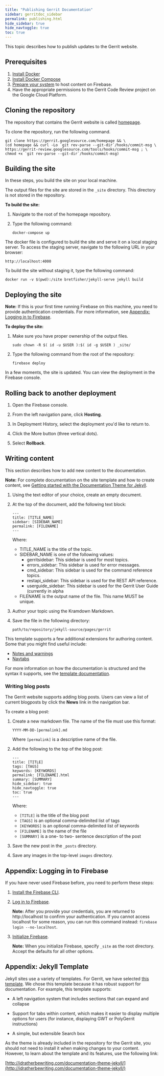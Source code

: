 ```yaml
---
title: "Publishing Gerrit Documentation"
sidebar: gerritdoc_sidebar
permalink: publishing.html
hide_sidebar: true
hide_navtoggle: true
toc: true
---
```


This topic describes how to publish updates to the Gerrit website.

## Prerequisites

1.  [Install Docker](https://docs.docker.com/install/)
1.  [Install Docker Compose](https://docs.docker.com/compose/install/)
1.  [Prepare your system](https://firebase.google.com/docs/hosting/deploying#section-hosting-setup)
    to host content on Firebase.
1.  Have the appropriate permissions to the Gerrit Code Review project on the
    Google Cloud Platform.

## Cloning the repository

The repository that contains the Gerrit website is called
[homepage](https://gerrit-review.googlesource.com/q/project:homepage).

To clone the repository, run the following command.

```
git clone https://gerrit.googlesource.com/homepage && \
(cd homepage && curl -Lo `git rev-parse --git-dir`/hooks/commit-msg \
https://gerrit-review.googlesource.com/tools/hooks/commit-msg ; \
chmod +x `git rev-parse --git-dir`/hooks/commit-msg)
```

## Building the site

In these steps, you build the site on your local machine.

The output files for the site are stored in the `_site` directory. This
directory is not stored in the repository.

**To build the site:**

1.  Navigate to the root of the homepage repository.
1.  Type the following command:
    
    ```
    docker-compose up
    ```

The docker file is configured to build the site and serve it on a local staging
server. To access the staging server, navigate to the following URL in your
browser:

```
http://localhost:4000
```

To build the site without staging it, type the following command:

```
docker run -v $(pwd):/site bretfisher/jekyll-serve jekyll build
```

## Deploying the site

**Note:** If this is your first time running Firebase on this machine, you need
to provide authentication credentials. For more information, see
[Appendix: Logging in to Firebase](#appendix-logging-in-to-firebase).

**To deploy the site:**

1.  Make sure you have proper ownership of the output files.

    ```
    sudo chown -R $( id -u $USER ):$( id -g $USER ) _site/
    ```

1.  Type the following command from the root of the repository:

    ```
    firebase deploy
    ```

In a few moments, the site is updated. You can view the deployment in the
Firebase console.

## Rolling back to another deployment

1.  Open the Firebase console.

1.  From the left navigation pane, click **Hosting**.

1.  In Deployment History, select the deployment you'd like to return to.

1.  Click the More button (three vertical dots).

1.  Select **Rollback**.

## Writing content

This section describes how to add new content to the documentation.

**Note:** For complete documentation on the site template and how to create
content, see [Getting started with the Documentation Theme for Jekyll](http://idratherbewriting.com/documentation-theme-jekyll/index.html).

1.  Using the text editor of your choice, create an empty document.

1.  At the top of the document, add the following text block:

    ```
    ---
    title: [TITLE_NAME]
    sidebar: [SIDEBAR_NAME]
    permalink: [FILENAME]
    ---
    ```

    Where:

    *  TITLE_NAME is the title of the topic.
    *  SIDEBAR_NAME is one of the following values:
       *  gerritsidebar: This sidebar is used for most topics.
       *  errors_sidebar: This sidebar is used for error messages.
       *  cmd_sidebar: This sidebar is used for the command reference topics.
       *  restapi_sidebar: This sidebar is used for the REST API reference.
       *  userguide_sidebar: This sidebar is used for the Gerrit User Guide (currently in alpha
    *  FILENAME is the output name of the file. This name MUST be unique.

1.  Author your topic using the Kramdown Markdown.

1.  Save the file in the following directory:

    ```
    path/to/repository/jekyll-source/pages/gerrit
    ```

This template supports a few additional extensions for authoring content. Some
that you might find useful include:

*  [Notes and warnings](http://idratherbewriting.com/documentation-theme-jekyll/mydoc_alerts.html)
*  [Navtabs](http://idratherbewriting.com/documentation-theme-jekyll/mydoc_navtabs.html)

For more information on how the documentation is structured and the syntax it
supports, see the [template documentation](http://idratherbewriting.com/documentation-theme-jekyll/).

### Writing blog posts

The Gerrit website supports adding blog posts. Users can view a list of
current blogposts by click the **News** link in the navigation bar. 

To create a blog post:

1.  Create a new markdown file. The name of the file must use this format:

        YYYY-MM-DD-[permalink].md

    Where `[permalink]` is a descriptive name of the file.

1.  Add the following to the top of the blog post:

        ---
        title: [TITLE]
        tags: [TAGS]
        keywords: [KEYWORDS]
        permalink: [FILENAME].html
        summary: [SUMMARY]
        hide_sidebar: true
        hide_navtoggle: true
        toc: true
        ---

    Where:

    +  `[TITLE]` is the title of the blog post
    +  `[TAGS]` is an optional comma-delimited list of tags
    +  `[KEYWORDS]` is an optional comma-delimited list of keywords
    +  `[FILENAME]` is the name of the file
    +  `[SUMMARY]` is a one- to two- sentence description of the post

1.  Save the new post in the `_posts` directory.

1.  Save any images in the top-level `images` directory.

## Appendix: Logging in to Firebase

If you have never used Firebase before, you need to perform these steps:

1.  [Install the Firebase CLI](https://firebase.google.com/docs/hosting/quickstart#install-the-firebase-cli).

1.  [Log in to Firebase](https://firebase.google.com/docs/hosting/quickstart#access-your-firebase-projects).

    **Note:** After you provide your credentials, you are returned to http://localhost
    to confirm your authentication. If you cannot access localhost for some reason,
    you can run this command instead: `firebase login --no-localhost`.

1.  [Initialize Firebase](https://firebase.google.com/docs/hosting/quickstart#initialize-your-site).

    **Note:** When you initialize Firebase, specify `_site` as the root
    directory. Accept the defaults for all other options.

## Appendix: Jekyll Template

Jekyll sites use a variety of templates. For Gerrit, we have selected
[this template](http://idratherbewriting.com/documentation-theme-jekyll/). We
chose this template because it has robust support for documentation. For
example, this template supports:

*  A left navigation system that includes sections that can expand and collapse

*  Support for tabs within content, which makes it easier to display multiple
   options for users (for instance, displaying GWT or PolyGerrit instructions)

*  A simple, but extensible Search box

As the theme is already included in the repository for the Gerrit site, you
should not need to install it when making changes to your content. However, to
learn about the template and its features, use the following link:

[http://idratherbewriting.com/documentation-theme-jekyll/](http://idratherbewriting.com/documentation-theme-jekyll/)

